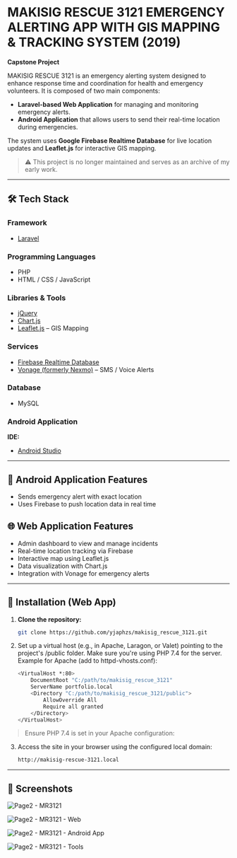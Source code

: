 # MAKISIG RESCUE 3121 EMERGENCY ALERTING APP WITH GIS MAPPING & TRACKING SYSTEM (2019)

**Capstone Project**

MAKISIG RESCUE 3121 is an emergency alerting system designed to enhance response time and coordination for health and emergency volunteers. It is composed of two main components:

- **Laravel-based Web Application** for managing and monitoring emergency alerts.
- **Android Application** that allows users to send their real-time location during emergencies.

The system uses **Google Firebase Realtime Database** for live location updates and **Leaflet.js** for interactive GIS mapping.

> ⚠️ This project is no longer maintained and serves as an archive of my early work.

---

## 🛠️ Tech Stack

### Framework
- [Laravel](https://laravel.com/)

### Programming Languages
- PHP
- HTML / CSS / JavaScript

### Libraries & Tools
- [jQuery](https://jquery.com/)
- [Chart.js](https://www.chartjs.org/)
- [Leaflet.js](https://leafletjs.com/) – GIS Mapping

### Services
- [Firebase Realtime Database](https://firebase.google.com/products/realtime-database)
- [Vonage (formerly Nexmo)](https://www.vonage.com/) – SMS / Voice Alerts

### Database
- MySQL

### Android Application

**IDE:**
- [Android Studio](https://developer.android.com/studio)

---

## 🤖 Android Application Features
- Sends emergency alert with exact location
- Uses Firebase to push location data in real time

## 🌐 Web Application Features
- Admin dashboard to view and manage incidents
- Real-time location tracking via Firebase
- Interactive map using Leaflet.js
- Data visualization with Chart.js
- Integration with Vonage for emergency alerts

---

## 🚀 Installation (Web App)

1. **Clone the repository:**
   ```bash
   git clone https://github.com/yjaphzs/makisig_rescue_3121.git

2. Set up a virtual host (e.g., in Apache, Laragon, or Valet) pointing to the project's /public folder. Make sure you're using PHP 7.4 for the server.
Example for Apache (add to httpd-vhosts.conf):
    ```bash
    <VirtualHost *:80>
        DocumentRoot "C:/path/to/makisig_rescue_3121"
        ServerName portfolio.local
        <Directory "C:/path/to/makisig_rescue_3121/public">
            AllowOverride All
            Require all granted
        </Directory>
    </VirtualHost>

  > Ensure PHP 7.4 is set in your Apache configuration:

3. Access the site in your browser using the configured local domain:
    ```bash
    http://makisig-rescue-3121.local

---

## 📸 Screenshots
![Page2 - MR3121](https://github.com/user-attachments/assets/f42fb136-3cb5-4bf4-a10b-969ee20ec8b0)

![Page2 - MR3121 - Web](https://github.com/user-attachments/assets/ff1caa71-d702-4758-8f7a-3b792bb2ddaf)

![Page2 - MR3121 - Android App](https://github.com/user-attachments/assets/71fb8b46-befd-46da-8e15-9bdc9edbadb0)

![Page2 - MR3121 - Tools](https://github.com/user-attachments/assets/3d5636b4-9485-45ce-9a4c-57736fa6280a)

